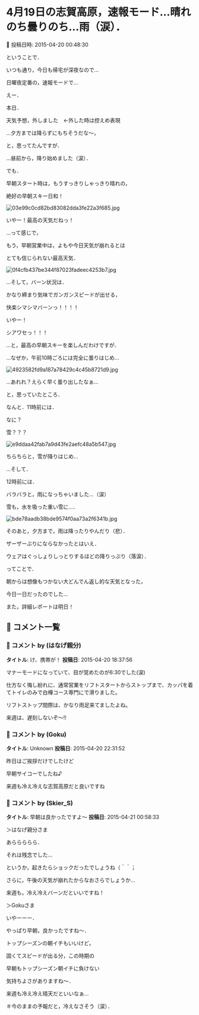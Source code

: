 # 4月19日の志賀高原，速報モード…晴れのち曇りのち…雨（涙）．

📅 投稿日時: 2015-04-20 00:48:30

ということで．


いつも通り，今日も帰宅が深夜なので…


日曜夜定番の，速報モードで…





えー．


本日．


天気予想，外しました　←外した時は控えめ表現　


…夕方までは降らずにもちそうだな～，


と，思ってたんですが．


…昼前から，降り始めました（涙）．





でも．


早朝スタート時は，もうすっきりしゃっきり晴れの，


絶好の早朝スキー日和！




![03e99c0cd82bd83082dda3fe22a3f685.jpg](images/03e99c0cd82bd83082dda3fe22a3f685.jpg)




いやー！最高の天気だねっ！





…って感じで，


もう，早朝営業中は，よもや今日天気が崩れるとは


とても信じられない最高天気．




![0f4cfb437be344f87023fadeec4253b7.jpg](images/0f4cfb437be344f87023fadeec4253b7.jpg)




…そして，バーン状況は．


かなり締まり気味でガンガンスピードが出せる，


快楽シマシマバーンっ！！！！


いやー！


シアワセっ！！！





…と，最高の早朝スキーを楽しんだわけですが．





…なぜか，午前10時ごろには完全に曇りはじめ…




![4923582fd9a187a78429c4c45b8721d9.jpg](images/4923582fd9a187a78429c4c45b8721d9.jpg)




…あれれ？えらく早く曇り出したなぁ…





と，思っていたところ．


なんと．11時前には．


なに？


雪？？？




![e9ddaa42fab7a9d43fe2aefc48a5b547.jpg](images/e9ddaa42fab7a9d43fe2aefc48a5b547.jpg)




ちらちらと，雪が降りはじめ…





…そして．


12時前には．


バラバラと，雨になっちゃいました…（涙）


雪も，水を吸った重い雪に…．




![bde78aadb38bde9574f0aa73a2f6341b.jpg](images/bde78aadb38bde9574f0aa73a2f6341b.jpg)




そのあと，夕方まで，雨は降ったりやんだり（悲）．


ザーザーぶりにならなかったとはいえ．


ウェアはぐっしょりしっとりするほどの降りっぷり（落涙）．





ってことで．


朝からは想像もつかない大どんでん返し的な天気となった，


今日一日だったのでした…


また，詳細レポートは明日！

## 💬 コメント一覧

### 💬 コメント by (はなげ親分)
**タイトル**: け、携帯が！
**投稿日**: 2015-04-20 18:37:56

マナーモードになっていて、目が覚めたのが6:30でした(涙)



仕方なく悔し紛れに、通常営業をリフトスタートからストップまで、カッパを着てトイレのみで白樺コース専門にで滑りました。



リフトストップ間際は、かなり雨足来てましたよね。



来週は、遅刻しないぞ～!!

### 💬 コメント by (Goku)
**タイトル**: Unknown
**投稿日**: 2015-04-20 22:31:52

昨日はご挨拶だけでしたけど



早朝サイコーでしたね♪



来週も冷え冷えな志賀高原だと良いですね

### 💬 コメント by (Skier_S)
**タイトル**: 早朝は良かったですよ～
**投稿日**: 2015-04-21 00:58:33

＞はなげ親分さま

あららららら．

それは残念でした…

というか，起きたらショックだったでしょうね（＾＾；

さらに，午後の天気が崩れたからなおさらでしょうか…

来週も，冷え冷えバーンだといいですね！



＞Gokuさま

いやーーー．

やっぱり早朝，良かったですね～．

トップシーズンの朝イチもいいけど，

固くてスピードが出る分，この時期の

早朝もトップシーズン朝イチに負けない

気持ちよさがありますね～．

来週も冷え冷え晴天だといいなぁ…

＃今のままの予報だと，冷えなさそう（涙）．

